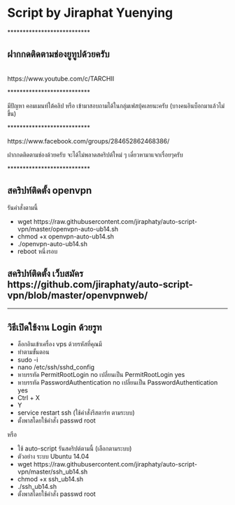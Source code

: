 <h1>Script by Jiraphat Yuenying</h1>

<p>***************************</p>
<h2>ฝากกดติดตามช่องยูทูปด้วยครับ</h2>
<br>
https://www.youtube.com/c/TARCHII
<p>***************************</p>
มีปัญหา คอมเมนท์ใต้คลิป หรือ เข้ามาสอบถามได้ในกลุ่มเฟสบุ้คเลยนะครับ (บางคนอินบ็อกมาแล้วไม่ขึ้น)
<p>***************************</p>
https://www.facebook.com/groups/284652862468386/

ฝากกดติดตามช่องด้วยครับ จะได้ไม่พลาดสคริปต์ใหม่ ๆ
เดี๋ยวหามาแจกเรื่อยๆครับ
<p>***************************</p>
<h2>สคริปท์ติดตั้ง openvpn</h2>
<p>รันคำสั่งตามนี้</p>
<div>
    <ul>
        <li>wget https://raw.githubusercontent.com/jiraphaty/auto-script-vpn/master/openvpn-auto-ub14.sh</li>
        <li>chmod +x openvpn-auto-ub14.sh</li>
        <li>./openvpn-auto-ub14.sh</li>
        <li>reboot หนึ่งรอบ</li>
    </ul>
</div>
<h2>สคริปท์ติดตั้ง เว็บสมัคร<br> https://github.com/jiraphaty/auto-script-vpn/blob/master/openvpnweb/ </h2>
<hr>
<h2>วิธีเปิดใช้งาน Login ด้วยรูท</h2>
 <ul>
    <li>ล็อกอินเข้าเครื่อง vps ด้วยรหัสที่คุณมี</li>
    <li>ทำตามขั้นตอน</li>
    <li>sudo -i</li>
    <li>nano /etc/ssh/sshd_config</li>
    <li>หาบรรทัด PermitRootLogin no เปลี่ยนเป็น PermitRootLogin yes</li>
    <li>หาบรรทัด PasswordAuthentication no เปลี่ยนเป็น PasswordAuthentication yes</li>
    <li>Ctrl + X</li>
    <li>Y</li>
    <li>service restart ssh (ใช้คำสั่งรีสตาร์ท ตามระบบ)</li>
    <li>ตั้งพาสโดยใช้คำสั่ง passwd root</li>
</ul>
หรือ
<ul>
    <li>ใช้ auto-script รันสคริปต์ตามนี้ (เลือกตามระบบ)</li>
    <li>ตัวอย่าง ระบบ Ubuntu 14.04 </li>
    <li>wget https://raw.githubusercontent.com/jiraphaty/auto-script-vpn/master/ssh_ub14.sh</li>
    <li>chmod +x ssh_ub14.sh</li>
    <li>./ssh_ub14.sh</li>
    <li>ตั้งพาสโดยใช้คำสั่ง passwd root</li>
</ul>
